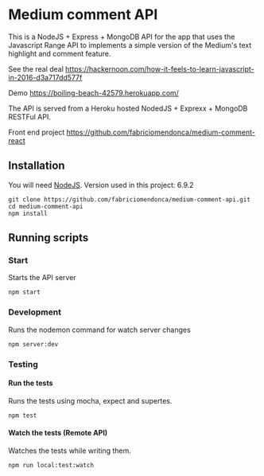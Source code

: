 # Medium comment API

This is a NodeJS + Express + MongoDB API for the app that uses the Javascript Range API to implements a simple version of the Medium's text highlight and comment feature.

See the real deal
https://hackernoon.com/how-it-feels-to-learn-javascript-in-2016-d3a717dd577f

Demo
https://boiling-beach-42579.herokuapp.com/

The API is served from a Heroku hosted NodedJS + Exprexx + MongoDB RESTFul API.

Front end project
https://github.com/fabriciomendonca/medium-comment-react

## Installation

You will need [NodeJS](https://nodejs.org/). 
Version used in this project: 6.9.2

```
git clone https://github.com/fabriciomendonca/medium-comment-api.git
cd medium-comment-api
npm install
```

## Running scripts

### Start

Starts the API server

```
npm start
```

### Development

Runs the nodemon command for watch server changes

```
npm server:dev
```

### Testing

#### Run the tests

Runs the tests using mocha, expect and supertes.

```
npm test
```

#### Watch the tests (Remote API)

Watches the tests while writing them.

```
npm run local:test:watch
```

